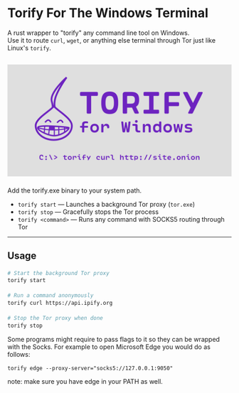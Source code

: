 # Torify For The Windows Terminal

A rust wrapper to "torify" any command line tool on Windows.  
Use it to route `curl`, `wget`, or anything else terminal through Tor just like Linux's `torify`.

![logo](/assets/logo.png)
---

Add the torify.exe binary to your system path.

- `torify start` — Launches a background Tor proxy (`tor.exe`)  
- `torify stop` — Gracefully stops the Tor process  
- `torify <command>` — Runs any command with SOCKS5 routing through Tor  

---

## Usage

```bash
# Start the background Tor proxy
torify start

# Run a command anonymously
torify curl https://api.ipify.org

# Stop the Tor proxy when done
torify stop
```

Some programs might require to pass flags to it so they can be wrapped with the Socks. For example to open Microsoft Edge you would do as follows:
```
torify edge --proxy-server="socks5://127.0.0.1:9050"
```
note: make sure you have edge in your PATH as well.
